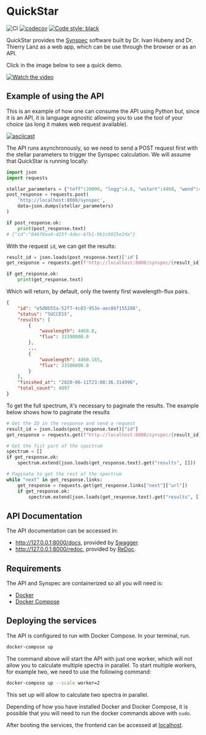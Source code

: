 # QuickStar

![CI](https://github.com/gabraganca/quickstar/workflows/CI/badge.svg)
[![codecov](https://codecov.io/gh/gabraganca/quickstar/branch/master/graph/badge.svg)](https://codecov.io/gh/gabraganca/quickstar)
[![Code style: black](https://img.shields.io/badge/code%20style-black-000000.svg)](https://github.com/psf/black)

QuickStar provides the [Synspec][synspec-website] software built by Dr. Ivan Hubeny and Dr. Thierry Lanz as a web app, which can be use through the browser or as an API.

Click in the image below to see a quick demo.

[![Watch the video](https://img.youtube.com/vi/PvHixH5YV6I/maxresdefault.jpg)](https://youtu.be/PvHixH5YV6I)


[synspec-website]: http://tlusty.oca.eu/Synspec49/synspec.html

## Example of using the API

This is an example of how one can consume the API using Python but, since it is an API, it is language agnostic allowing you to use the tool of your choice (as long it makes web request available).

[![asciicast](https://asciinema.org/a/345533.svg)](https://asciinema.org/a/345533)


The API runs asynchronously, so we need to send a POST request first with the stellar parameters to trigger the Synspec calculation. We will assume that QuickStar is running locally:

```python
import json
import requests

stellar_parameters = {"teff":20000, "logg":4.0, "wstart":4460, "wend":4500}
post_response = requests.post(
    'http://localhost:8000/synspec',
    data=json.dumps(stellar_parameters)
)

if post_response.ok:
    print(post_response.text)
# {"id":"046f8aa4-d25f-4dec-b7b1-9b1c6025e2da"}
```

With the request `id`, we can get the results:

```python
result_id = json.loads(post_response.text)['id']
get_response = requests.get(f'http://localhost:8000/synspec/{result_id}')

if get_response.ok:
    print(get_response.text)
```

Which will return, by default, only the twenty first wavelength-flux pairs.

```json
{
    "id": "e5d0b55a-52f7-4c83-953e-aec86f155288",
    "status": "SUCCESS",
    "results": [
        {
            "wavelength": 4460.0,
            "flux": 33390000.0
        },
        ...
        {
            "wavelength": 4460.185,
            "flux": 33500000.0
        }
    ],
    "finished_at": "2020-06-11T23:08:36.314996",
    "total_count": 4097
}
```

To get the full spectrum, it's necessary to paginate the results. The example below shows how to paginate the results

```python
# Get the ID in the response and send a request
result_id = json.loads(post_response.text)["id"]
get_response = requests.get(f"http://localhost:8000/synspec/{result_id}")

# Get the fist part of the spectrum
spectrum = []
if get_response.ok:
    spectrum.extend(json.loads(get_response.text).get("results", []))

# Paginate to get the rest of the spectrum
while "next" in get_response.links:
    get_response = requests.get(get_response.links["next"]["url"])
    if get_response.ok:
        spectrum.extend(json.loads(get_response.text).get("results", []))
```

## API Documentation

The API documentation can be accessed in:

* <http://127.0.0.1:8000/docs>, provided by [Swagger][api-swagger].
* <http://127.0.0.1:8000/redoc>, provided by [ReDoc][api-redoc].

[api-swagger]: https://github.com/swagger-api/swagger-ui
[api-redoc]: https://github.com/Redocly/redoc

## Requirements

The API and Synspec are containerized so all you will need is:

* [Docker][docker-install]
* [Docker Compose][docker-compose-install]

[docker-install]: https://docs.docker.com/get-docker/
[docker-compose-install]: https://docs.docker.com/compose/install/

## Deploying the services

The API is configured to run with Docker Compose. In your terminal, run.

```bash
docker-compose up
```

The command above will start the API with just one worker, which will not allow you to calculate multiple spectra in parallel. To start multiple workers, for example two, we need to use the following command:

```bash
docker-compose up --scale worker=2
```

This set up will allow to calculate two spectra in parallel.

Depending of how you have installed Docker and Docker Compose, it is possible that you will need to run the docker commands above with `sudo`.


After booting the services, the frontend can be accessed at [localhost](http://127.0.0.1).
